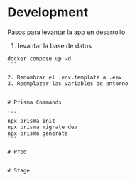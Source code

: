 # Development

Pasos para levantar la app en desarrollo

1. levantar la base de datos

````
docker compose up -d
```

2. Renombrar el .env.template a .env
3. Reemplazar las variables de entorno


# Prisma Commands

```
npx prisma init
npx prisma migrate dev
npx prisma generate
```

# Prod


# Stage
````
